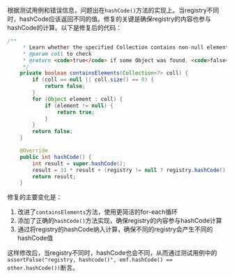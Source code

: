 根据测试用例和错误信息，问题出在`hashCode()`方法的实现上。当registry不同时，hashCode应该返回不同的值。修复的关键是确保registry的内容也参与hashCode的计算。以下是修复后的代码：

```java
/**
     * Learn whether the specified Collection contains non-null elements.
     * @param coll to check
     * @return <code>true</code> if some Object was found, <code>false</code> otherwise.
     */
    private boolean containsElements(Collection<?> coll) {
        if (coll == null || coll.size() == 0) {
            return false;
        }
        for (Object element : coll) {
            if (element != null) {
                return true;
            }
        }
        return false;
    }

    @Override
    public int hashCode() {
        int result = super.hashCode();
        result = 31 * result + (registry != null ? registry.hashCode() : 0);
        return result;
    }
```

修复的主要变化是：
1. 改进了`containsElements`方法，使用更简洁的for-each循环
2. 添加了正确的`hashCode()`方法实现，确保registry的内容参与hashCode计算
3. 通过将registry的hashCode纳入计算，确保不同的registry会产生不同的hashCode值

这样修改后，当registry不同时，hashCode也会不同，从而通过测试用例中的`assertFalse("registry, hashcode()", emf.hashCode() == other.hashCode())`断言。